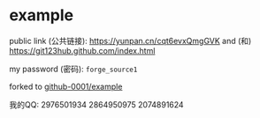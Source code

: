 # example

public link (公共链接): https://yunpan.cn/cqt6evxQmgGVK and (和) https://git123hub.github.com/index.html

my password (密码): `forge_source1`

forked to [github-0001/example](http://github.com/github-0001/example/)

我的QQ: 2976501934 2864950975 2074891624

